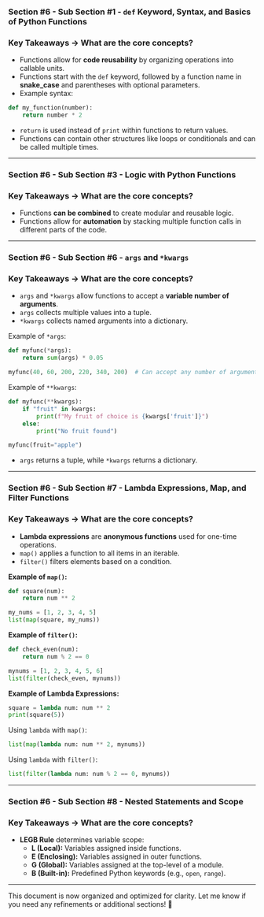 ### **Section #6 - Sub Section #1 - `def` Keyword, Syntax, and Basics of Python Functions**

### **Key Takeaways → What are the core concepts?**

- Functions allow for **code reusability** by organizing operations into callable units.
- Functions start with the `def` keyword, followed by a function name in **snake_case** and parentheses with optional parameters.
- Example syntax:

```python
def my_function(number):
    return number * 2

```

- `return` is used instead of `print` within functions to return values.
- Functions can contain other structures like loops or conditionals and can be called multiple times.

---

### **Section #6 - Sub Section #3 - Logic with Python Functions**

### **Key Takeaways → What are the core concepts?**

- Functions **can be combined** to create modular and reusable logic.
- Functions allow for **automation** by stacking multiple function calls in different parts of the code.

---

### **Section #6 - Sub Section #6 - `args` and `*kwargs`**

### **Key Takeaways → What are the core concepts?**

- `args` and `*kwargs` allow functions to accept a **variable number of arguments**.
- `args` collects multiple values into a tuple.
- `*kwargs` collects named arguments into a dictionary.

Example of `*args`:

```python
def myfunc(*args):
    return sum(args) * 0.05

myfunc(40, 60, 200, 220, 340, 200)  # Can accept any number of arguments

```

Example of `**kwargs`:

```python
def myfunc(**kwargs):
    if "fruit" in kwargs:
        print(f"My fruit of choice is {kwargs['fruit']}")
    else:
        print("No fruit found")

myfunc(fruit="apple")

```

- `args` returns a tuple, while `*kwargs` returns a dictionary.

---

### **Section #6 - Sub Section #7 - Lambda Expressions, Map, and Filter Functions**

### **Key Takeaways → What are the core concepts?**

- **Lambda expressions** are **anonymous functions** used for one-time operations.
- `map()` applies a function to all items in an iterable.
- `filter()` filters elements based on a condition.

**Example of `map()`:**

```python
def square(num):
    return num ** 2

my_nums = [1, 2, 3, 4, 5]
list(map(square, my_nums))

```

**Example of `filter()`:**

```python
def check_even(num):
    return num % 2 == 0

mynums = [1, 2, 3, 4, 5, 6]
list(filter(check_even, mynums))

```

**Example of Lambda Expressions:**

```python
square = lambda num: num ** 2
print(square(5))

```

Using `lambda` with `map()`:

```python
list(map(lambda num: num ** 2, mynums))

```

Using `lambda` with `filter()`:

```python
list(filter(lambda num: num % 2 == 0, mynums))

```

---

### **Section #6 - Sub Section #8 - Nested Statements and Scope**

### **Key Takeaways → What are the core concepts?**

- **LEGB Rule** determines variable scope:
    - **L (Local):** Variables assigned inside functions.
    - **E (Enclosing):** Variables assigned in outer functions.
    - **G (Global):** Variables assigned at the top-level of a module.
    - **B (Built-in):** Predefined Python keywords (e.g., `open`, `range`).

---

This document is now organized and optimized for clarity. Let me know if you need any refinements or additional sections! 🚀